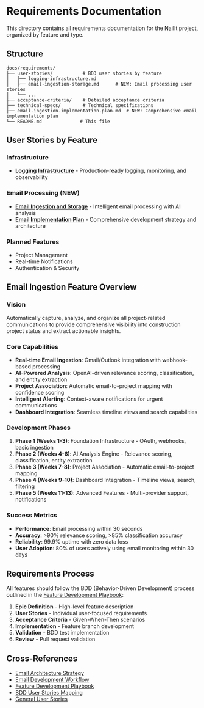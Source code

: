 # Requirements Documentation

This directory contains all requirements documentation for the NailIt project, organized by feature and type.

## Structure

```
docs/requirements/
├── user-stories/           # BDD user stories by feature
│   ├── logging-infrastructure.md
│   ├── email-ingestion-storage.md      # NEW: Email processing user stories
│   └── ...
├── acceptance-criteria/    # Detailed acceptance criteria
├── technical-specs/        # Technical specifications
├── email-ingestion-implementation-plan.md  # NEW: Comprehensive email implementation plan
└── README.md              # This file
```

## User Stories by Feature

### Infrastructure
- **[Logging Infrastructure](./user-stories/logging-infrastructure.md)** - Production-ready logging, monitoring, and observability

### Email Processing (NEW)
- **[Email Ingestion and Storage](./user-stories/email-ingestion-storage.md)** - Intelligent email processing with AI analysis
- **[Email Implementation Plan](./email-ingestion-implementation-plan.md)** - Comprehensive development strategy and architecture

### Planned Features
- Project Management
- Real-time Notifications
- Authentication & Security

## Email Ingestion Feature Overview

### **Vision**
Automatically capture, analyze, and organize all project-related communications to provide comprehensive visibility into construction project status and extract actionable insights.

### **Core Capabilities**
- **Real-time Email Ingestion**: Gmail/Outlook integration with webhook-based processing
- **AI-Powered Analysis**: OpenAI-driven relevance scoring, classification, and entity extraction
- **Project Association**: Automatic email-to-project mapping with confidence scoring
- **Intelligent Alerting**: Context-aware notifications for urgent communications
- **Dashboard Integration**: Seamless timeline views and search capabilities

### **Development Phases**
1. **Phase 1 (Weeks 1-3)**: Foundation Infrastructure - OAuth, webhooks, basic ingestion
2. **Phase 2 (Weeks 4-6)**: AI Analysis Engine - Relevance scoring, classification, entity extraction
3. **Phase 3 (Weeks 7-8)**: Project Association - Automatic email-to-project mapping
4. **Phase 4 (Weeks 9-10)**: Dashboard Integration - Timeline views, search, filtering
5. **Phase 5 (Weeks 11-13)**: Advanced Features - Multi-provider support, notifications

### **Success Metrics**
- **Performance**: Email processing within 30 seconds
- **Accuracy**: >90% relevance scoring, >85% classification accuracy
- **Reliability**: 99.9% uptime with zero data loss
- **User Adoption**: 80% of users actively using email monitoring within 30 days

## Requirements Process

All features should follow the BDD (Behavior-Driven Development) process outlined in the [Feature Development Playbook](../development/FEATURE_DEVELOPMENT_PLAYBOOK.md):

1. **Epic Definition** - High-level feature description
2. **User Stories** - Individual user-focused requirements
3. **Acceptance Criteria** - Given-When-Then scenarios
4. **Implementation** - Feature branch development
5. **Validation** - BDD test implementation
6. **Review** - Pull request validation

## Cross-References

- [Email Architecture Strategy](../architecture/email-ingestion-architecture.md)
- [Email Development Workflow](../development/email-development-workflow.md)
- [Feature Development Playbook](../development/FEATURE_DEVELOPMENT_PLAYBOOK.md)
- [BDD User Stories Mapping](../development/BDD_USER_STORIES_MAPPING.md)
- [General User Stories](../development/USER_STORIES.md) 